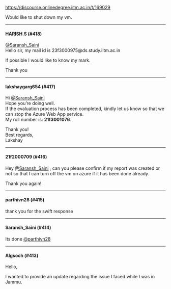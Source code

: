 https://discourse.onlinedegree.iitm.ac.in/t/169029

Would like to shut down my vm.</p><hr>

<h4>HARISH.S (#418)</h4>
<p><a class="mention" href="/u/saransh_saini">@Saransh_Saini</a><br/>
Hello sir, my mail id is 23f3000975@ds.study.iitm.ac.in</p>
<p>If possible I would like to know my mark.</p>
<p>Thank you</p><hr>

<h4>lakshaygarg654 (#417)</h4>
<p>Hi <a class="mention" href="/u/saransh_saini">@Saransh_Saini</a><br/>
Hope you’re doing well.<br/>
If the evaluation process has been completed, kindly let us know so that we can stop the Azure Web App service.<br/>
My roll number is: <strong>21f3001076</strong>.</p>
<p>Thank you!<br/>
Best regards,<br/>
Lakshay</p><hr>

<h4>21f2000709 (#416)</h4>
<p>Hey <a class="mention" href="/u/saransh_saini">@Saransh_Saini</a> ,  can you please confirm if my report was created or not so that I can turn off the vm on azure if it has been done already.</p>
<p>Thank you again!</p><hr>

<h4>parthivn28 (#415)</h4>
<p>thank you for the swift response</p><hr>

<h4>Saransh_Saini (#414)</h4>
<p>Its done <a class="mention" href="/u/parthivn28">@parthivn28</a></p><hr>

<h4>Algsoch (#413)</h4>
<p>Hello,</p>
<p>I wanted to provide an update regarding the issue I faced while I was in Jammu.